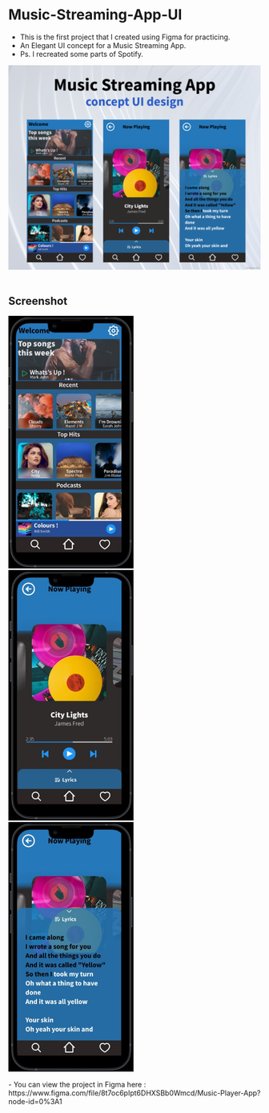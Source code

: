 # Music-Streaming-App-UI

- This is the first project that I created using Figma for practicing.</br>
- An Elegant UI concept for a Music Streaming App.</br>
- Ps. I recreated some parts of Spotify.

<img src="assets/MusicPlayerApp.png" width="900"></br></br>
## Screenshot
<p float="left">
  <img src="assets/ss1.jpg" width="250">&nbsp;&nbsp;&nbsp;&nbsp;&nbsp;&nbsp;
  <img src = "assets/ss2.jpg"  width = "250" >&nbsp;&nbsp;&nbsp;&nbsp;&nbsp;&nbsp;
  <img src="assets/ss3.jpg" width="250">
</p>  
- You can view the project in Figma here :</br>https://www.figma.com/file/8t7oc6pIpt6DHXSBb0Wmcd/Music-Player-App?node-id=0%3A1 


